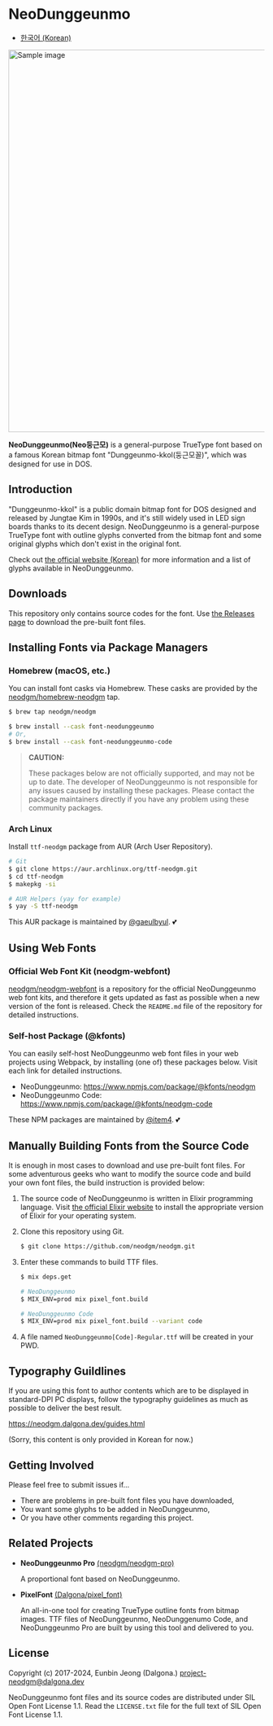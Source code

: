 # NeoDunggeunmo

- [한국어 (Korean)](https://github.com/neodgm/neodgm/blob/main/README.md)

<img alt="Sample image" width="752" src="https://neodgm.dalgona.dev/assets/images/neodgm_demo.png?202011071338">

**NeoDunggeunmo(Neo둥근모)** is a general-purpose TrueType font based on a
famous Korean bitmap font "Dunggeunmo-kkol(둥근모꼴)", which was designed for
use in DOS.

## Introduction

"Dunggeunmo-kkol" is a public domain bitmap font for DOS designed and released
by Jungtae Kim in 1990s, and it's still widely used in LED sign boards thanks
to its decent design. NeoDunggeunmo is a general-purpose TrueType font with
outline glyphs converted from the bitmap font and some original glyphs which
don't exist in the original font.

Check out [the official website (Korean)](http://neodgm.dalgona.dev) for
more information and a list of glyphs available in NeoDunggeunmo.

## Downloads

This repository only contains source codes for the font.
Use [the Releases page](https://github.com/neodgm/neodgm/releases)
to download the pre-built font files.

## Installing Fonts via Package Managers

### Homebrew (macOS, etc.)

You can install font casks via Homebrew. These casks are provided by the
[neodgm/homebrew-neodgm](https://github.com/neodgm/homebrew-neodgm) tap.

```bash
$ brew tap neodgm/neodgm

$ brew install --cask font-neodunggeunmo
# Or,
$ brew install --cask font-neodunggeunmo-code
```

> **CAUTION:**
>
> These packages below are not officially supported, and may not be up to date.
> The developer of NeoDunggeunmo is not responsible for any issues caused by
> installing these packages. Please contact the package maintainers directly if
> you have any problem using these community packages.

### Arch Linux

Install `ttf-neodgm` package from AUR (Arch User Repository).

```bash
# Git
$ git clone https://aur.archlinux.org/ttf-neodgm.git
$ cd ttf-neodgm
$ makepkg -si
```

```bash
# AUR Helpers (yay for example)
$ yay -S ttf-neodgm
```

This AUR package is maintained by [@gaeulbyul](https://github.com/gaeulbyul). 💕

## Using Web Fonts

### Official Web Font Kit (neodgm-webfont)

[neodgm/neodgm-webfont](https://github.com/neodgm/neodgm-webfont) is a
repository for the official NeoDunggeunmo web font kits, and therefore it gets
updated as fast as possible when a new version of the font is released. Check
the `README.md` file of the repository for detailed instructions.

### Self-host Package (@kfonts)

You can easily self-host NeoDunggeunmo web font files in your web projects
using Webpack, by installing (one of) these packages below. Visit each link for
detailed instructions.

- NeoDunggeunmo: https://www.npmjs.com/package/@kfonts/neodgm
- NeoDunggeunmo Code: https://www.npmjs.com/package/@kfonts/neodgm-code

These NPM packages are maintained by [@item4](https://github.com/item4). 💕

## Manually Building Fonts from the Source Code

It is enough in most cases to download and use pre-built font files. For some
adventurous geeks who want to modify the source code and build your own font
files, the build instruction is provided below:

1. The source code of NeoDunggeunmo is written in Elixir programming language.
  Visit [the official Elixir website](https://elixir-lang.org) to install the
  appropriate version of Elixir for your operating system.

1. Clone this repository using Git.

    ```sh
    $ git clone https://github.com/neodgm/neodgm.git
    ```

1. Enter these commands to build TTF files.

    ```sh
    $ mix deps.get

    # NeoDunggeunmo
    $ MIX_ENV=prod mix pixel_font.build

    # NeoDunggeunmo Code
    $ MIX_ENV=prod mix pixel_font.build --variant code
    ```

1. A file named `NeoDunggeunmo[Code]-Regular.ttf` will be created in your PWD.

## Typography Guildlines

If you are using this font to author contents which are to be displayed in
standard-DPI PC displays, follow the typography guidelines as much as possible
to deliver the best result.

https://neodgm.dalgona.dev/guides.html

(Sorry, this content is only provided in Korean for now.)

## Getting Involved

Please feel free to submit issues if...

- There are problems in pre-built font files you have downloaded,
- You want some glyphs to be added in NeoDunggeunmo,
- Or you have other comments regarding this project.

## Related Projects

- **NeoDunggeunmo Pro** [(neodgm/neodgm-pro)](https://github.com/neodgm/neodgm-pro)

    A proportional font based on NeoDunggeunmo.

- **PixelFont** [(Dalgona/pixel\_font)](https://github.com/Dalgona/pixel_font)

    An all-in-one tool for creating TrueType outline fonts from bitmap images.
    TTF files of NeoDunggeunmo, NeoDunggenumo Code, and NeoDunggeunmo Pro are
    built by using this tool and delivered to you.

## License

Copyright (c) 2017-2024, Eunbin Jeong (Dalgona.) <project-neodgm@dalgona.dev>

NeoDunggeunmo font files and its source codes are distributed under SIL Open
Font License 1.1. Read the `LICENSE.txt` file for the full text of SIL Open Font
License 1.1.
